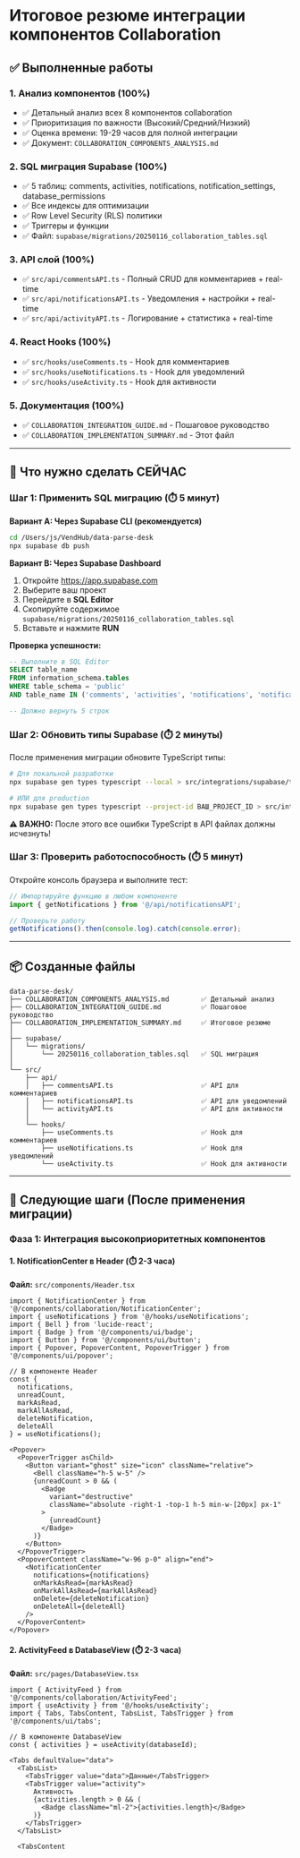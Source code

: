 # Итоговое резюме интеграции компонентов Collaboration

## ✅ Выполненные работы

### 1. Анализ компонентов (100%)
- ✅ Детальный анализ всех 8 компонентов collaboration
- ✅ Приоритизация по важности (Высокий/Средний/Низкий)
- ✅ Оценка времени: 19-29 часов для полной интеграции
- ✅ Документ: `COLLABORATION_COMPONENTS_ANALYSIS.md`

### 2. SQL миграция Supabase (100%)
- ✅ 5 таблиц: comments, activities, notifications, notification_settings, database_permissions
- ✅ Все индексы для оптимизации
- ✅ Row Level Security (RLS) политики
- ✅ Триггеры и функции
- ✅ Файл: `supabase/migrations/20250116_collaboration_tables.sql`

### 3. API слой (100%)
- ✅ `src/api/commentsAPI.ts` - Полный CRUD для комментариев + real-time
- ✅ `src/api/notificationsAPI.ts` - Уведомления + настройки + real-time
- ✅ `src/api/activityAPI.ts` - Логирование + статистика + real-time

### 4. React Hooks (100%)
- ✅ `src/hooks/useComments.ts` - Hook для комментариев
- ✅ `src/hooks/useNotifications.ts` - Hook для уведомлений
- ✅ `src/hooks/useActivity.ts` - Hook для активности

### 5. Документация (100%)
- ✅ `COLLABORATION_INTEGRATION_GUIDE.md` - Пошаговое руководство
- ✅ `COLLABORATION_IMPLEMENTATION_SUMMARY.md` - Этот файл

---

## 🎯 Что нужно сделать СЕЙЧАС

### Шаг 1: Применить SQL миграцию (⏱️ 5 минут)

**Вариант A: Через Supabase CLI (рекомендуется)**
```bash
cd /Users/js/VendHub/data-parse-desk
npx supabase db push
```

**Вариант B: Через Supabase Dashboard**
1. Откройте https://app.supabase.com
2. Выберите ваш проект
3. Перейдите в **SQL Editor**
4. Скопируйте содержимое `supabase/migrations/20250116_collaboration_tables.sql`
5. Вставьте и нажмите **RUN**

**Проверка успешности:**
```sql
-- Выполните в SQL Editor
SELECT table_name 
FROM information_schema.tables 
WHERE table_schema = 'public' 
AND table_name IN ('comments', 'activities', 'notifications', 'notification_settings', 'database_permissions');

-- Должно вернуть 5 строк
```

### Шаг 2: Обновить типы Supabase (⏱️ 2 минуты)

После применения миграции обновите TypeScript типы:

```bash
# Для локальной разработки
npx supabase gen types typescript --local > src/integrations/supabase/types.ts

# ИЛИ для production
npx supabase gen types typescript --project-id ВАШ_PROJECT_ID > src/integrations/supabase/types.ts
```

**⚠️ ВАЖНО:** После этого все ошибки TypeScript в API файлах должны исчезнуть!

### Шаг 3: Проверить работоспособность (⏱️ 5 минут)

Откройте консоль браузера и выполните тест:

```javascript
// Импортируйте функцию в любом компоненте
import { getNotifications } from '@/api/notificationsAPI';

// Проверьте работу
getNotifications().then(console.log).catch(console.error);
```

---

## 📦 Созданные файлы

```
data-parse-desk/
├── COLLABORATION_COMPONENTS_ANALYSIS.md        ✅ Детальный анализ
├── COLLABORATION_INTEGRATION_GUIDE.md          ✅ Пошаговое руководство
├── COLLABORATION_IMPLEMENTATION_SUMMARY.md     ✅ Итоговое резюме
│
├── supabase/
│   └── migrations/
│       └── 20250116_collaboration_tables.sql   ✅ SQL миграция
│
└── src/
    ├── api/
    │   ├── commentsAPI.ts                      ✅ API для комментариев
    │   ├── notificationsAPI.ts                 ✅ API для уведомлений
    │   └── activityAPI.ts                      ✅ API для активности
    │
    └── hooks/
        ├── useComments.ts                      ✅ Hook для комментариев
        ├── useNotifications.ts                 ✅ Hook для уведомлений
        └── useActivity.ts                      ✅ Hook для активности
```

---

## 🚀 Следующие шаги (После применения миграции)

### Фаза 1: Интеграция высокоприоритетных компонентов

#### 1. NotificationCenter в Header (⏱️ 2-3 часа)

**Файл:** `src/components/Header.tsx`

```tsx
import { NotificationCenter } from '@/components/collaboration/NotificationCenter';
import { useNotifications } from '@/hooks/useNotifications';
import { Bell } from 'lucide-react';
import { Badge } from '@/components/ui/badge';
import { Button } from '@/components/ui/button';
import { Popover, PopoverContent, PopoverTrigger } from '@/components/ui/popover';

// В компоненте Header
const { 
  notifications, 
  unreadCount,
  markAsRead,
  markAllAsRead,
  deleteNotification,
  deleteAll 
} = useNotifications();

<Popover>
  <PopoverTrigger asChild>
    <Button variant="ghost" size="icon" className="relative">
      <Bell className="h-5 w-5" />
      {unreadCount > 0 && (
        <Badge 
          variant="destructive" 
          className="absolute -right-1 -top-1 h-5 min-w-[20px] px-1"
        >
          {unreadCount}
        </Badge>
      )}
    </Button>
  </PopoverTrigger>
  <PopoverContent className="w-96 p-0" align="end">
    <NotificationCenter
      notifications={notifications}
      onMarkAsRead={markAsRead}
      onMarkAllAsRead={markAllAsRead}
      onDelete={deleteNotification}
      onDeleteAll={deleteAll}
    />
  </PopoverContent>
</Popover>
```

#### 2. ActivityFeed в DatabaseView (⏱️ 2-3 часа)

**Файл:** `src/pages/DatabaseView.tsx`

```tsx
import { ActivityFeed } from '@/components/collaboration/ActivityFeed';
import { useActivity } from '@/hooks/useActivity';
import { Tabs, TabsContent, TabsList, TabsTrigger } from '@/components/ui/tabs';

// В компоненте DatabaseView
const { activities } = useActivity(databaseId);

<Tabs defaultValue="data">
  <TabsList>
    <TabsTrigger value="data">Данные</TabsTrigger>
    <TabsTrigger value="activity">
      Активность
      {activities.length > 0 && (
        <Badge className="ml-2">{activities.length}</Badge>
      )}
    </TabsTrigger>
  </TabsList>
  
  <TabsContent
